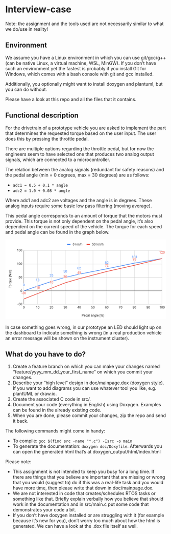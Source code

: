# Interview-case

Note: the assignment and the tools used are not necessarily similar to what we do/use in reality!

## Environment
We assume you have a Linux environment in which you can use git/gcc/g++ (can be native Linux, a virtual machine, WSL, MinGW). If you don’t have such an environment yet the fastest is probably if you install Git for Windows, which comes with a bash console with git and gcc installed.

Additionally, you optionally might want to install doxygen and plantuml, but you can do without.

Please have a look at this repo and all the files that it contains.


## Functional description

For the drivetrain of a prototype vehicle you are asked to implement the part that determines the requested torque based on the user input. The user does this by pressing the throttle pedal.

There are multiple options regarding the throttle pedal, but for now the engineers seem to have selected one that produces two analog output signals, which are connected to a microcontroller. 

The relation between the analog signals (redundant for safety reasons) and the pedal angle (min = 0 degrees, max = 30 degrees) are as follows:

- `adc1 = 0.5 + 0.1 * angle`
- `adc2 = 1.0 + 0.08 * angle`

Where adc1 and adc2 are voltages and the angle is in degrees. These analog inputs require some basic low pass filtering (moving average).

This pedal angle corresponds to an amount of torque that the motors must provide. This torque is not only dependent on the pedal angle, it’s also dependent on the current speed of the vehicle. The torque for each speed and pedal angle can be found in the graph below.

![pedal map](./doc/Pedalmap.png)

In case something goes wrong, in our prototype an LED should light up on the dashboard to indicate something is wrong (in a real production vehicle an error message will be shown on the instrument cluster).


## What do you have to do?

1. Create a feature branch on which you can make your changes named “feature/yyyy_mm_dd_your_first_name” on which you commit your changes.
2. Describe your “high level” design in doc/mainpage.dox (doxygen style). If you want to add diagrams you can use whatever tool you like, e.g. plantUML or draw.io.
3. Create the associated C code in src/.
4. Document your code (everything in English) using Doxygen. Examples can be found in the already existing code.
5. When you are done, please commit your changes, zip the repo and send it back.

The following commands might come in handy:

- To compile: `gcc $(find src -name "*.c") -Isrc -o main`
- To generate the documentation: `doxygen doc/Doxyfile`.
  Afterwards you can open the generated html that’s at doxygen_output/html/index.html

Please note:

- This assignment is not intended to keep you busy for a long time. If there are things that you believe are important that are missing or wrong that you would (suggest to) do if this
was a real-life task and you would have more time, then please write that down in doc/mainpage.dox.
- We are not interested in code that creates/schedules RTOS tasks or something like that. Briefly explain verbally how you believe that should work in the documentation and in src/main.c put some code that demonstrates your code a bit.
- If you don’t have doxygen installed or are struggling with it (for example because it’s new for you), don’t worry too much about how the html is generated. We can have a look at the .dox file itself as well.

